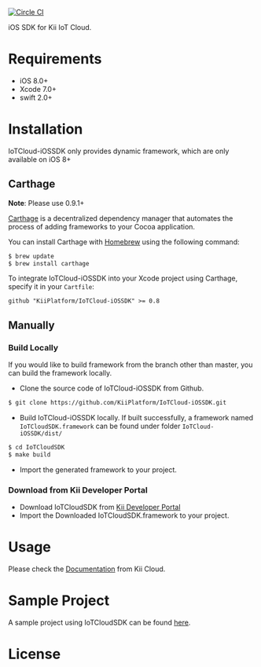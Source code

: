 [![Circle CI](https://circleci.com/gh/KiiPlatform/IoTCloud-iOSSDK/tree/master.svg?style=svg)](https://circleci.com/gh/KiiPlatform/IoTCloud-iOSSDK/tree/master)

iOS SDK for Kii IoT Cloud.

# Requirements

- iOS 8.0+
- Xcode 7.0+
- swift 2.0+

# Installation
IoTCloud-iOSSDK only provides dynamic framework, which are only available on iOS 8+

## Carthage

**Note**: Please use 0.9.1+

[Carthage](https://github.com/Carthage/Carthage) is a decentralized dependency manager that automates the process of adding frameworks to your Cocoa application.

You can install Carthage with [Homebrew](http://brew.sh/) using the following command:

```bash
$ brew update
$ brew install carthage
```

To integrate IoTCloud-iOSSDK into your Xcode project using Carthage, specify it in your `Cartfile`:

```ogdl
github "KiiPlatform/IoTCloud-iOSSDK" >= 0.8
```
## Manually

### Build Locally

If you would like to build framework from the branch other than master, you can build the framework locally.

- Clone the source code of IoTCloud-iOSSDK from Github.

```bash
$ git clone https://github.com/KiiPlatform/IoTCloud-iOSSDK.git
```

- Build IoTCloud-iOSSDK locally. If built successfully, a framework named `IoTCloudSDK.framework` can be found under folder `IoTCloud-iOSSDK/dist/`

```bash
$ cd IoTCloudSDK
$ make build
```

- Import the generated framework to your project.

### Download from Kii Developer Portal

- Download IoTCloudSDK from  [Kii Developer Portal](https://developer.kii.com/v2/downloads)
- Import the Downloaded IoTCloudSDK.framework to your project.

# Usage

Please check the [Documentation](http://documentation.kii.com/en/starts/iotsdk/) from Kii Cloud.

# Sample Project

A sample project using IoTCloudSDK can be found [here](https://github.com/KiiPlatform/IoTCloud-iOSSample).

# License
